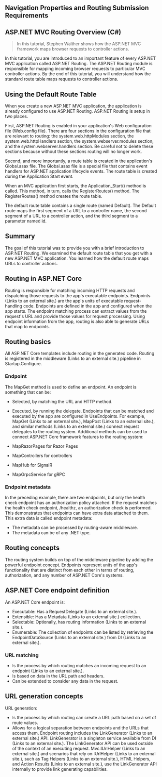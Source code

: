 ## Navigation Properties and Routing Submission Requirements

## ASP.NET MVC Routing Overview (C#)
> In this tutorial, Stephen Walther shows how the ASP.NET MVC framework maps browser requests to controller actions.

In this tutorial, you are introduced to an important feature of every ASP.NET MVC application called ASP.NET Routing. The ASP.NET Routing module is responsible for mapping incoming browser requests to particular MVC controller actions. By the end of this tutorial, you will understand how the standard route table maps requests to controller actions.

## Using the Default Route Table
When you create a new ASP.NET MVC application, the application is already configured to use ASP.NET Routing. ASP.NET Routing is setup in two places.

First, ASP.NET Routing is enabled in your application's Web configuration file (Web.config file). There are four sections in the configuration file that are relevant to routing: the system.web.httpModules section, the system.web.httpHandlers section, the system.webserver.modules section, and the system.webserver.handlers section. Be careful not to delete these sections because without these sections routing will no longer work.

Second, and more importantly, a route table is created in the application's Global.asax file. The Global.asax file is a special file that contains event handlers for ASP.NET application lifecycle events. The route table is created during the Application Start event.

 

When an MVC application first starts, the Application_Start() method is called. This method, in turn, calls the RegisterRoutes() method. The RegisterRoutes() method creates the route table.

The default route table contains a single route (named Default). The Default route maps the first segment of a URL to a controller name, the second segment of a URL to a controller action, and the third segment to a parameter named id.

## Summary
The goal of this tutorial was to provide you with a brief introduction to ASP.NET Routing. We examined the default route table that you get with a new ASP.NET MVC application. You learned how the default route maps URLs to controller actions.

## Routing in ASP.NET Core
Routing is responsible for matching incoming HTTP requests and dispatching those requests to the app's executable endpoints. Endpoints (Links to an external site.) are the app's units of executable request-handling code. Endpoints are defined in the app and configured when the app starts. The endpoint matching process can extract values from the request's URL and provide those values for request processing. Using endpoint information from the app, routing is also able to generate URLs that map to endpoints.

## Routing basics
All ASP.NET Core templates include routing in the generated code. Routing is registered in the middleware (Links to an external site.) pipeline in Startup.Configure.

### Endpoint

The MapGet method is used to define an endpoint. An endpoint is something that can be:

- Selected, by matching the URL and HTTP method.
- Executed, by running the delegate.
Endpoints that can be matched and executed by the app are configured in UseEndpoints. For example, MapGet (Links to an external site.), MapPost (Links to an external site.), and similar methods (Links to an external site.) connect request delegates to the routing system. Additional methods can be used to connect ASP.NET Core framework features to the routing system:

- MapRazorPages for Razor Pages
- MapControllers for controllers 
- MapHub<THub> for SignalR 
- MapGrpcService<TService> for gRPC 

### Endpoint metadata
In the preceding example, there are two endpoints, but only the health check endpoint has an authorization policy attached. If the request matches the health check endpoint, /healthz, an authorization check is performed. This demonstrates that endpoints can have extra data attached to them. This extra data is called endpoint metadata:

- The metadata can be processed by routing-aware middleware.
- The metadata can be of any .NET type.
## Routing concepts
The routing system builds on top of the middleware pipeline by adding the powerful endpoint concept. Endpoints represent units of the app's functionality that are distinct from each other in terms of routing, authorization, and any number of ASP.NET Core's systems.

 ## ASP.NET Core endpoint definition
An ASP.NET Core endpoint is:

- Executable: Has a RequestDelegate (Links to an external site.).
- Extensible: Has a Metadata (Links to an external site.) collection.
- Selectable: Optionally, has routing information (Links to an external site.).
- Enumerable: The collection of endpoints can be listed by retrieving the EndpointDataSource (Links to an external site.) from DI (Links to an external site.).
### URL matching
- Is the process by which routing matches an incoming request to an endpoint (Links to an external site.).
- Is based on data in the URL path and headers.
- Can be extended to consider any data in the request.
## URL generation concepts
URL generation:

- Is the process by which routing can create a URL path based on a set of route values.
- Allows for a logical separation between endpoints and the URLs that access them.
Endpoint routing includes the LinkGenerator (Links to an external site.) API. LinkGenerator is a singleton service available from DI (Links to an external site.). The LinkGenerator API can be used outside of the context of an executing request. Mvc.IUrlHelper (Links to an external site.) and scenarios that rely on IUrlHelper (Links to an external site.), such as Tag Helpers (Links to an external site.), HTML Helpers, and Action Results (Links to an external site.), use the LinkGenerator API internally to provide link generating capabilities.
